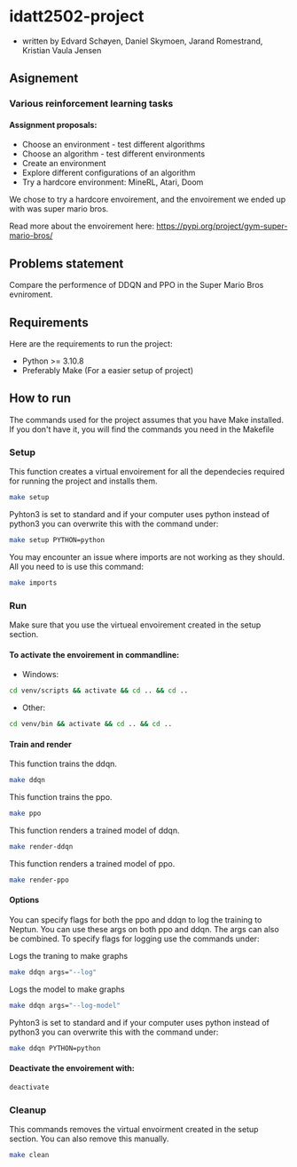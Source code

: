 # idatt2502-project
- written by Edvard Schøyen, Daniel Skymoen, Jarand Romestrand, Kristian Vaula Jensen

## Asignement
### Various reinforcement learning tasks
#### Assignment proposals:
- Choose an environment - test different algorithms
- Choose an algorithm - test different environments
- Create an environment
- Explore different configurations of an algorithm
- Try a hardcore environment: MineRL, Atari, Doom​

We chose to try a hardcore envoirement, and the envoirement we ended up with was super mario bros.

Read more about the envoirement here: https://pypi.org/project/gym-super-mario-bros/

## Problems statement
Compare the performence of DDQN and PPO in the Super Mario
Bros evniroment.

## Requirements
Here are the requirements to run the project:
- Python >= 3.10.8
- Preferably Make (For a easier setup of project)

## How to run
The commands used for the project assumes that you have Make installed. If you don't have it, you will find the commands you need in the Makefile

### Setup
This function creates a virtual envoirement for all the dependecies required for running the project and installs them.

``` bash
make setup
```

Pyhton3 is set to standard and if your computer uses python instead of python3 you can overwrite this with the command under:

```bash
make setup PYTHON=python
```

You may encounter an issue where imports are not working as they should. All you need to is use this command:

```bash
make imports
```

### Run
Make sure that you use the virtueal envoirement created in the setup section.
#### To activate the envoirement in commandline:
- Windows:
``` bash
cd venv/scripts && activate && cd .. && cd ..
```
- Other:
```bash
cd venv/bin && activate && cd .. && cd ..
```

#### Train and render
This function trains the ddqn.

``` bash
make ddqn
```

This function trains the ppo.

``` bash
make ppo
```

This function renders a trained model of ddqn.
``` bash
make render-ddqn
```

This function renders a trained model of ppo.
``` bash
make render-ppo
```

#### Options
You can specify flags for both the ppo and ddqn to log the training to Neptun.
You can use these args on both ppo and ddqn. The args can also be combined. 
To specify flags for logging use the commands under:

Logs the traning to make graphs
```bash
make ddqn args="--log"
```

Logs the model to make graphs
```bash
make ddqn args="--log-model"
```

Pyhton3 is set to standard and if your computer uses python instead of python3 you can overwrite this with the command under:

```bash
make ddqn PYTHON=python
```

#### Deactivate the envoirement with:
``` bash
deactivate
```

### Cleanup
This commands removes the virtual envoirment created in the setup section. You can also remove this manually.

```bash
make clean
```
